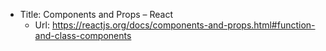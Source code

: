 * Title:	Components and Props – React
  * Url:	https://reactjs.org/docs/components-and-props.html#function-and-class-components
